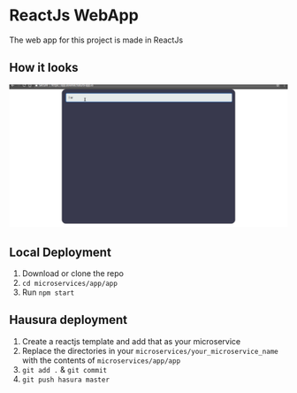 # ReactJs WebApp

The web app for this project is made in ReactJs

## How it looks 

 ![Alt webapp](https://github.com/Shivangie/HPDF-T83NE-1/blob/master/readme-assets/HPDFNE.gif)

## Local Deployment

1. Download or clone the repo
2. ```cd microservices/app/app```
3. Run ```npm start```

## Hausura deployment

1. Create a reactjs template and add that as your microservice
2. Replace the directories in your ```microservices/your_microservice_name``` with the contents of ```microservices/app/app```
3. ```git add .``` &  ```git commit ```
4. ```git push hasura master ```
